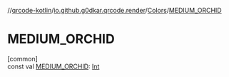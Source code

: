 //[qrcode-kotlin](../../../index.md)/[io.github.g0dkar.qrcode.render](../index.md)/[Colors](index.md)/[MEDIUM_ORCHID](-m-e-d-i-u-m_-o-r-c-h-i-d.md)

# MEDIUM_ORCHID

[common]\
const val [MEDIUM_ORCHID](-m-e-d-i-u-m_-o-r-c-h-i-d.md): [Int](https://kotlinlang.org/api/latest/jvm/stdlib/kotlin/-int/index.html)
